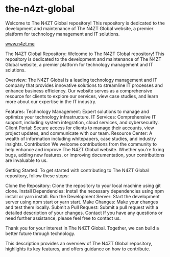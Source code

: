# the-n4zt-global
Welcome to The N4ZT Global repository! This repository is dedicated to the development and maintenance of The N4ZT Global website, a premier platform for technology management and IT solutions.

www.n4zt.me

The N4ZT Global Repository:
Welcome to The N4ZT Global repository! This repository is dedicated to the development and maintenance of The N4ZT Global website, a premier platform for technology management and IT solutions.

Overview:
The N4ZT Global is a leading technology management and IT company that provides innovative solutions to streamline IT processes and enhance business efficiency. Our website serves as a comprehensive resource for clients to explore our services, view case studies, and learn more about our expertise in the IT industry.

Features:
Technology Management: Expert solutions to manage and optimize your technology infrastructure.
IT Services: Comprehensive IT support, including system integration, cloud services, and cybersecurity.
Client Portal: Secure access for clients to manage their accounts, view project updates, and communicate with our team.
Resource Center: A wealth of information including whitepapers, case studies, and industry insights.
Contribution
We welcome contributions from the community to help enhance and improve The N4ZT Global website. Whether you're fixing bugs, adding new features, or improving documentation, your contributions are invaluable to us.

Getting Started:
To get started with contributing to The N4ZT Global repository, follow these steps:

Clone the Repository: Clone the repository to your local machine using git clone.
Install Dependencies: Install the necessary dependencies using npm install or yarn install.
Run the Development Server: Start the development server using npm start or yarn start.
Make Changes: Make your changes and test them locally.
Submit a Pull Request: Submit a pull request with a detailed description of your changes.
Contact
If you have any questions or need further assistance, please feel free to contact us.

Thank you for your interest in The N4ZT Global. Together, we can build a better future through technology.

This description provides an overview of The N4ZT Global repository, highlights its key features, and offers guidance on how to contribute.
